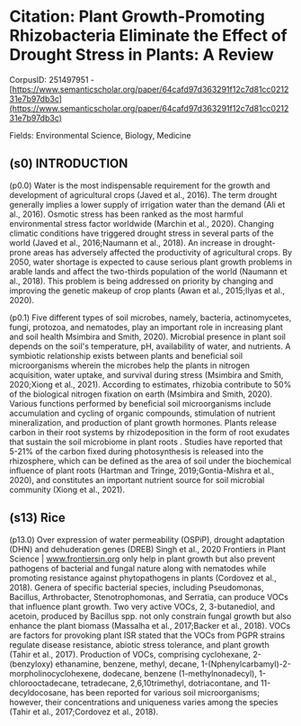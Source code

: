 # Citation: Plant Growth-Promoting Rhizobacteria Eliminate the Effect of Drought Stress in Plants: A Review

CorpusID: 251497951 - [https://www.semanticscholar.org/paper/64cafd97d363291f12c7d81cc021231e7b97db3c](https://www.semanticscholar.org/paper/64cafd97d363291f12c7d81cc021231e7b97db3c)

Fields: Environmental Science, Biology, Medicine

## (s0) INTRODUCTION
(p0.0) Water is the most indispensable requirement for the growth and development of agricultural crops (Javed et al., 2016). The term drought generally implies a lower supply of irrigation water than the demand (Ali et al., 2016). Osmotic stress has been ranked as the most harmful environmental stress factor worldwide (Marchin et al., 2020). Changing climatic conditions have triggered drought stress in several parts of the world (Javed et al., 2016;Naumann et al., 2018). An increase in drought-prone areas has adversely affected the productivity of agricultural crops. By 2050, water shortage is expected to cause serious plant growth problems in arable lands and affect the two-thirds population of the world (Naumann et al., 2018). This problem is being addressed on priority by changing and improving the genetic makeup of crop plants (Awan et al., 2015;Ilyas et al., 2020).

(p0.1) Five different types of soil microbes, namely, bacteria, actinomycetes, fungi, protozoa, and nematodes, play an important role in increasing plant and soil health Msimbira and Smith, 2020). Microbial presence in plant soil depends on the soil's temperature, pH, availability of water, and nutrients. A symbiotic relationship exists between plants and beneficial soil microorganisms wherein the microbes help the plants in nitrogen acquisition, water uptake, and survival during stress (Msimbira and Smith, 2020;Xiong et al., 2021). According to estimates, rhizobia contribute to 50% of the biological nitrogen fixation on earth (Msimbira and Smith, 2020). Various functions performed by beneficial soil microorganisms include accumulation and cycling of organic compounds, stimulation of nutrient mineralization, and production of plant growth hormones. Plants release carbon in their root systems by rhizodeposition in the form of root exudates that sustain the soil microbiome in plant roots . Studies have reported that 5-21% of the carbon fixed during photosynthesis is released into the rhizosphere, which can be defined as the area of soil under the biochemical influence of plant roots (Hartman and Tringe, 2019;Gontia-Mishra et al., 2020), and constitutes an important nutrient source for soil microbial community (Xiong et al., 2021).
## (s13) Rice
(p13.0) Over expression of water permeability (OSPiP), drought adaptation (DHN) and dehuderation genes (DREB) Singh et al., 2020 Frontiers in Plant Science | www.frontiersin.org only help in plant growth but also prevent pathogens of bacterial and fungal nature along with nematodes while promoting resistance against phytopathogens in plants (Cordovez et al., 2018). Genera of specific bacterial species, including Pseudomonas, Bacillus, Arthrobacter, Stenotrophomonas, and Serratia, can produce VOCs that influence plant growth. Two very active VOCs, 2, 3-butanediol, and acetoin, produced by Bacillus spp. not only constrain fungal growth but also enhance the plant biomass (Massalha et al., 2017;Backer et al., 2018). VOCs are factors for provoking plant ISR stated that the VOCs from PGPR strains regulate disease resistance, abiotic stress tolerance, and plant growth (Tahir et al., 2017). Production of VOCs, comprising cyclohexane, 2-(benzyloxy) ethanamine, benzene, methyl, decane, 1-(Nphenylcarbamyl)-2-morpholinocyclohexene, dodecane, benzene (1-methylnonadecyl), 1-chlorooctadecane, tetradecane, 2,6,10trimethyl, dotriacontane, and 11-decyldocosane, has been reported for various soil microorganisms; however, their concentrations and uniqueness varies among the species (Tahir et al., 2017;Cordovez et al., 2018).
